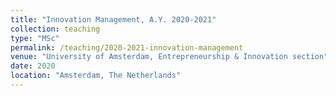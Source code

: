 ```yaml
---
title: "Innovation Management, A.Y. 2020-2021"
collection: teaching
type: "MSc"
permalink: /teaching/2020-2021-innovation-management
venue: "University of Amsterdam, Entrepreneurship & Innovation section"
date: 2020
location: "Amsterdam, The Netherlands"
---
```

